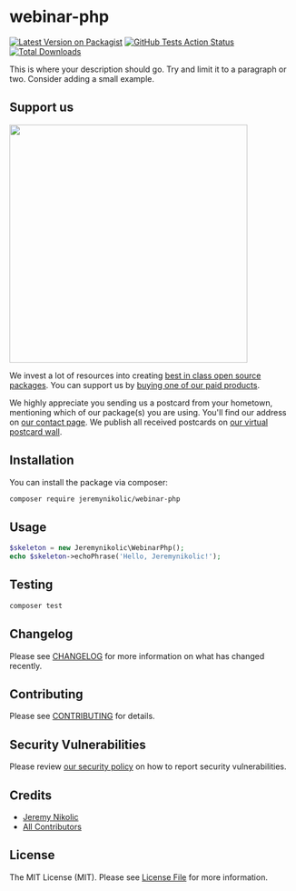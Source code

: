 # webinar-php

[![Latest Version on Packagist](https://img.shields.io/packagist/v/jeremynikolic/webinar-php.svg?style=flat-square)](https://packagist.org/packages/jeremynikolic/webinar-php)
[![GitHub Tests Action Status](https://img.shields.io/github/workflow/status/jeremynikolic/webinar-php/Tests?label=tests)](https://github.com/jeremynikolic/webinar-php/actions?query=workflow%3ATests+branch%3Amaster)
[![Total Downloads](https://img.shields.io/packagist/dt/jeremynikolic/webinar-php.svg?style=flat-square)](https://packagist.org/packages/jeremynikolic/webinar-php)


This is where your description should go. Try and limit it to a paragraph or two. Consider adding a small example.

## Support us

[<img src="https://github-ads.s3.eu-central-1.amazonaws.com/package-skeleton-php.jpg?t=1" width="419px" />](https://spatie.be/github-ad-click/package-skeleton-php)

We invest a lot of resources into creating [best in class open source packages](https://spatie.be/open-source). You can support us by [buying one of our paid products](https://spatie.be/open-source/support-us).

We highly appreciate you sending us a postcard from your hometown, mentioning which of our package(s) you are using. You'll find our address on [our contact page](https://spatie.be/about-us). We publish all received postcards on [our virtual postcard wall](https://spatie.be/open-source/postcards).

## Installation

You can install the package via composer:

```bash
composer require jeremynikolic/webinar-php
```

## Usage

```php
$skeleton = new Jeremynikolic\WebinarPhp();
echo $skeleton->echoPhrase('Hello, Jeremynikolic!');
```

## Testing

```bash
composer test
```

## Changelog

Please see [CHANGELOG](CHANGELOG.md) for more information on what has changed recently.

## Contributing

Please see [CONTRIBUTING](.github/CONTRIBUTING.md) for details.

## Security Vulnerabilities

Please review [our security policy](../../security/policy) on how to report security vulnerabilities.

## Credits

- [Jeremy Nikolic](https://github.com/JeremyNikolic)
- [All Contributors](../../contributors)

## License

The MIT License (MIT). Please see [License File](LICENSE.md) for more information.

